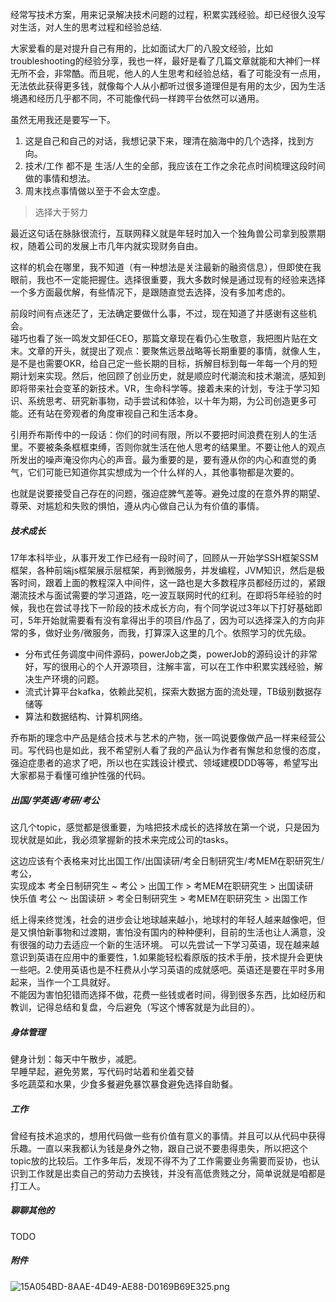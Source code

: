 经常写技术方案，用来记录解决技术问题的过程，积累实践经验。却已经很久没写对生活，对人生的思考过程和经验总结. 

大家爱看的是对提升自己有用的，比如面试大厂的八股文经验，比如troubleshooting的经验分享，我也一样，最好是看了几篇文章就能和大神们一样无所不会，非常酷。而且呢，他人的人生思考和经验总结，看了可能没有一点用，无法依此获得更多钱，就像每个人从小都听过很多道理但是有用的太少，因为生活境遇和经历几乎都不同，不可能像代码一样跨平台依然可以通用。 

虽然无用我还是要写一下。
1. 这是自己和自己的对话，我想记录下来，理清在脑海中的几个选择，找到方向。
1. 技术/工作 都不是 生活/人生的全部，我应该在工作之余花点时间梳理这段时间做的事情和想法。
1. 周末找点事情做以至于不会太空虚。  


> 选择大于努力

最近这句话在脉脉很流行，互联网释义就是年轻时加入一个独角兽公司拿到股票期权，随着公司的发展上市几年内就实现财务自由。  

这样的机会在哪里，我不知道（有一种想法是关注最新的融资信息），但即使在我眼前，我也不一定能把握住。选择很重要，我大多数时候是通过现有的经验来选择一个多方面最优解，有些情况下，是跟随直觉去选择，没有多加考虑的。

前段时间有点迷茫了，无法确定要做什么事，不过，现在知道了并感谢有这些机会。  
碰巧也看了张一鸣发文卸任CEO，那篇文章现在看仍心生敬意，我把图片贴在文末。文章的开头，就提出了观点：要聚焦远景战略等长期重要的事情，就像人生，是不是也需要OKR，给自己定一些长期的目标，拆解目标到每一年每一个月的短期计划来实现。然后，他回顾了创业历史，就是顺应时代潮流和技术潮流，感知到即将带来社会变革的新技术。VR，生命科学等。接着未来的计划，专注于学习知识、系统思考、研究新事物，动手尝试和体验，以十年为期，为公司创造更多可能。还有站在旁观者的角度审视自己和生活本身。  

引用乔布斯传中的一段话：你们的时间有限，所以不要把时间浪费在别人的生活里。不要被条条框框束缚，否则你就生活在他人思考的结果里。不要让他人的观点所发出的噪声淹没你内心的声音。最为重要的是，要有遵从你的内心和直觉的勇气，它们可能已知道你其实想成为一个什么样的人，其他事物都是次要的。 

也就是说要接受自己存在的问题，强迫症脾气差等。避免过度的在意外界的期望、尊荣、对尴尬和失败的惧怕，遵从内心做自己认为有价值的事情。

##### 技术成长
17年本科毕业，从事开发工作已经有一段时间了，回顾从一开始学SSH框架SSM框架，各种前端js框架展示层框架，再到微服务，并发编程，JVM知识，然后是极客时间，跟着上面的教程深入中间件，这一路也是大多数程序员都经历过的，紧跟潮流技术与面试需要的学习道路，吃一波互联网时代的红利。在即将5年经验的时候，我也在尝试寻找下一阶段的技术成长方向，有个同学说过3年以下打好基础即可，5年开始就需要看有没有拿得出手的项目/作品了，因为可以选择深入的方向非常的多，做好业务/微服务，而我，打算深入这里的几个。依照学习的优先级。
- 分布式任务调度中间件源码，powerJob之类，powerJob的源码设计的非常好，写的很用心的个人开源项目，注解丰富，可以在工作中积累实践经验，解决生产环境的问题。
- 流式计算平台kafka，依赖此契机，探索大数据方面的流处理，TB级别数据存储等
- 算法和数据结构、计算机网络。

乔布斯的理念中产品是结合技术与艺术的产物，张一鸣说要像做产品一样来经营公司。写代码也是如此，我不希望别人看了我的产品认为作者有懈怠和怠慢的态度，强迫症患者的追求了吧，所以也在实践设计模式、领域建模DDD等等，希望写出大家都易于看懂可维护性强的代码。  

##### 出国/学英语/考研/考公
这几个topic，感觉都是很重要，为啥把技术成长的选择放在第一个说，只是因为现状就是如此，我必须掌握新的技术来完成公司的tasks。

这边应该有个表格来对比出国工作/出国读研/考全日制研究生/考MEM在职研究生/考公，  
实现成本 考全日制研究生 ~ 考公 > 出国工作 > 考MEM在职研究生 > 出国读研    
快乐值 考公 ～ 出国读研 > 考全日制研究生 > 考MEM在职研究生 > 出国工作

纸上得来终觉浅，社会的进步会让地球越来越小，地球村的年轻人越来越像吧，但是又惧怕新事物和过渡期，害怕没有国内的种种便利，目前的生活也让人满意，没有很强的动力去适应一个新的生活环境。
可以先尝试一下学习英语，现在越来越意识到英语在应用中的重要性，1.如果能轻松看原版的技术手册，技术提升会更快一些吧。2.使用英语也是不枉费从小学习英语的成就感吧。英语还是要在平时多用起来，当作一个工具就好。  
不能因为害怕犯错而选择不做，花费一些钱或者时间，得到很多东西，比如经历和教训，记得总结和复盘，今后避免（写这个博客就是为此目的）。



##### 身体管理
健身计划：每天中午散步，减肥。  
早睡早起，避免劳累，写代码时站着和坐着交替  
多吃蔬菜和水果，少食多餐避免暴饮暴食避免选择自助餐。  


##### 工作
曾经有技术追求的，想用代码做一些有价值有意义的事情。并且可以从代码中获得乐趣。一直以来我都认为钱是身外之物，跟自己说不要患得患失，所以把这个topic放的比较后。工作多年后，发现不得不为了工作需要业务需要而妥协，也认识到工作就是出卖自己的劳动力去换钱，并没有高低贵贱之分，简单说就是咱都是打工人。

##### 聊聊其他的
TODO

##### 附件

![15A054BD-8AAE-4D49-AE88-D0169B69E325.png](https://p9-juejin.byteimg.com/tos-cn-i-k3u1fbpfcp/c7986e9b0f1f4565a07d946fab63ccd9~tplv-k3u1fbpfcp-watermark.image)
